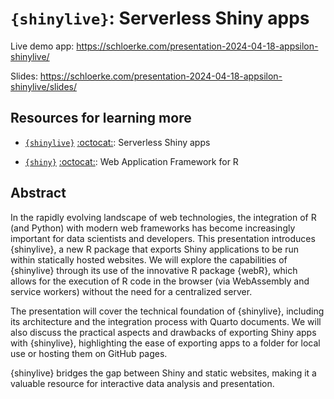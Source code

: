 # `{shinylive}`: Serverless Shiny apps

<!-- ## Slides -->

<!-- * HTML:
http://schloerke.com/presentation-2024-04-18-appsilon-shinylive/ -->

Live demo app: https://schloerke.com/presentation-2024-04-18-appsilon-shinylive/

Slides: https://schloerke.com/presentation-2024-04-18-appsilon-shinylive/slides/


## Resources for learning more

* [`{shinylive}`](https://posit-dev.github.io/shinylive/) [:octocat:](https://github.com/posit-dev/shinylive): Serverless Shiny apps

* [`{shiny}`](https://shiny.rstudio.com/) [:octocat:](https://github.com/rstudio/shiny): Web Application Framework for R



## Abstract

In the rapidly evolving landscape of web technologies, the integration of R (and Python) with modern web frameworks has become increasingly important for data scientists and developers. This presentation introduces {shinylive}, a new R package that exports Shiny applications to be run within statically hosted websites. We will explore the capabilities of {shinylive} through its use of the innovative R package {webR}, which allows for the execution of R code in the browser (via WebAssembly and service workers) without the need for a centralized server.

The presentation will cover the technical foundation of {shinylive}, including its architecture and the integration process with Quarto documents. We will also discuss the practical aspects and drawbacks of exporting Shiny apps with {shinylive}, highlighting the ease of exporting apps to a folder for local use or hosting them on GitHub pages.

{shinylive} bridges the gap between Shiny and static websites, making it a valuable resource for interactive data analysis and presentation.
